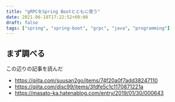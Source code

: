 ```yaml
---
title: "gRPCをSpring Bootとともに使う"
date: 2021-06-18T17:22:52+09:00
draft: false
tags: ["spring", "spring-boot", "grpc", "java", "programming"]
---
```


## まず調べる

この辺りの記事を読んだ

* https://qiita.com/suusan2go/items/74f20a0f7add38247110
* https://qiita.com/disc99/items/3fdfe5c1c1170871221a
* https://masato-ka.hatenablog.com/entry/2019/01/30/000643